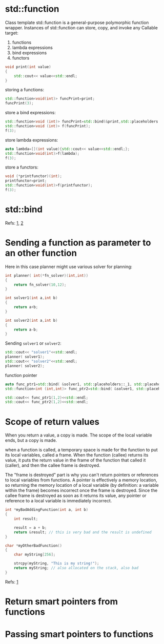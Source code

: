 # std::function
Class template std::function is a general-purpose polymorphic function wrapper. Instances of std::function can store, copy, and invoke any Callable target:
1. functions
2. lambda expressions
3. bind expressions
4. functors

```cpp
void print(int value)
{
    std::cout<< value<<std::endl;
}
```

storing a functions:
```cpp
std::function<void(int)> funcPrint=print;
funcPrint(3);
```

store a bind expressions:

```cpp
std::function<void (int)> funcPrint=std::bind(&print,std::placeholders::_1);
std::function<void (int)> f(funcPrint);
f(3);
```

store lambda expressions:
```cpp
auto lambda=[](int value){std::cout<< value<<std::endl;};
std::function<void(int)>f(lambda);
f(3);
```

store a functors:
```cpp
void (*printfunctor)(int);
printfunctor=print;
std::function<void(int)>f(printfunctor);
f(3);
```

# std::bind

Refs: [1](https://stackoverflow.com/questions/6610046/stdfunction-and-stdbind-what-are-they-and-when-should-they-be-used), [2](https://en.wikipedia.org/wiki/Partial_application)

# Sending a function as parameter to an other function
Here in this case planner might use various solver for planning:

```cpp
int planner( int(*fn_solver)(int,int))
{
    return fn_solver(10,12);
}

int solver1(int a,int b)
{
    return a+b;
}

int solver2(int a,int b)
{
    return a-b;
}
```

Sending `solver1` or `solver2`:
    
```cpp
std::cout<< "solver1"<<std::endl;
planner( solver1);
std::cout<< "solver2"<<std::endl;
planner( solver2);
```

function pointer
```cpp
auto func_ptr1=std::bind( &solver1, std::placeholders::_1, std::placeholders::_2);
std::function<int (int,int)> func_ptr2=std::bind( &solver1, std::placeholders::_1, std::placeholders::_2);

std::cout<< func_ptr1(1,2)<<std::endl;
std::cout<< func_ptr2(1,2)<<std::endl;
```

# Scope of return values
When you return a value, a copy is made. The scope of the local variable ends, but a copy is made.

 when a function is called, a temporary space is made for the function to put its local variables, called a frame. When the function (callee) returns its value, it puts the return value in the frame of the function that called it (caller), and then the callee frame is destroyed.

The "frame is destroyed" part is why you can't return pointers or references to local variables from functions. A pointer is effectively a memory location, so returning the memory location of a local variable (by definition: a variable within the frame) becomes incorrect once the frame is destroyed. Since the callee frame is destroyed as soon as it returns its value, any pointer or reference to a local variable is immediately incorrect.

```cpp
int *myBadAddingFunction(int a, int b)
{
    int result;

    result = a + b;
    return &result; // this is very bad and the result is undefined
}

char *myOtherBadFunction()
{
    char myString[256];

    strcpy(myString, "This is my string!");
    return myString; // also allocated on the stack, also bad
}
```

Refs: [1](https://stackoverflow.com/questions/275214/scope-and-return-values-in-c)
# Return smart pointers from functions
# Passing smart pointers to functions
  
  

